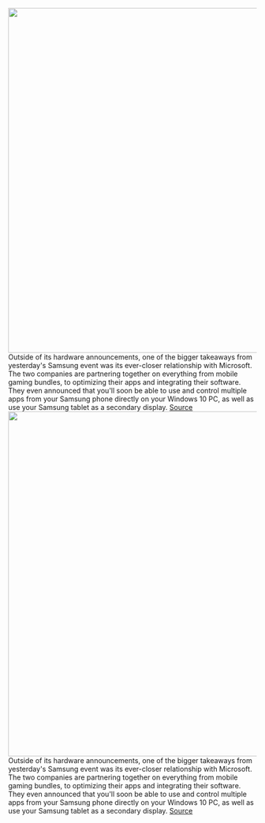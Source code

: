 <img src='https://cdn.vox-cdn.com/thumbor/lZSY1n1X_vrtj-NJGOzSjElFR3M=/0x0:1920x1080/1200x800/filters:focal(807x387:1113x693)/cdn.vox-cdn.com/uploads/chorus_image/image/67166431/msedge_HmHgYwQqPE.0.png' width='700px' /><br/>
Outside of its hardware announcements, one of the bigger takeaways from yesterday's Samsung event was its ever-closer relationship with Microsoft. The two companies are partnering together on everything from mobile gaming bundles, to optimizing their apps and integrating their software. They even announced that you'll soon be able to use and control multiple apps from your Samsung phone directly on your Windows 10 PC, as well as use your Samsung tablet as a secondary display.
<a href='https://www.theverge.com/2020/8/6/21357163/microsoft-samsung-your-phone-ecosystem-office-365-integration-xcloud-gaming'> Source <a/><img src='https://cdn.vox-cdn.com/thumbor/lZSY1n1X_vrtj-NJGOzSjElFR3M=/0x0:1920x1080/1200x800/filters:focal(807x387:1113x693)/cdn.vox-cdn.com/uploads/chorus_image/image/67166431/msedge_HmHgYwQqPE.0.png' width='700px' /><br/>
Outside of its hardware announcements, one of the bigger takeaways from yesterday's Samsung event was its ever-closer relationship with Microsoft. The two companies are partnering together on everything from mobile gaming bundles, to optimizing their apps and integrating their software. They even announced that you'll soon be able to use and control multiple apps from your Samsung phone directly on your Windows 10 PC, as well as use your Samsung tablet as a secondary display.
<a href='https://www.theverge.com/2020/8/6/21357163/microsoft-samsung-your-phone-ecosystem-office-365-integration-xcloud-gaming'> Source <a/>